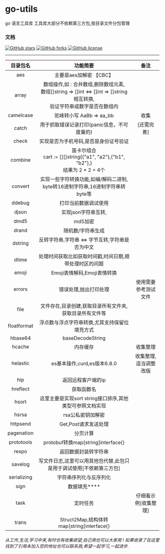 # go-utils
go 语言工具库
工具库大部分不依赖第三方包,按目录文件分包管理 

### 文档

[![GitHub stars](https://img.shields.io/github/stars/billmi/go-utils)](https://github.com/billmi/go-utils/stargazers)
[![GitHub forks](https://img.shields.io/github/forks/billmi/go-utils)](https://github.com/billmi/go-utils/network)
[![GitHub license](https://img.shields.io/github/license/billmi/go-utils)](https://github.com/billmi/go-utils/blob/master/LICENSE)

---------------------------------------------------------------------------------------------------------------------------------

|  目录包名   |                           功能简要                           |         备注         |
| :---------: | :----------------------------------------------------------: | :------------------: |
|     aes     |                       主要是aes加解密 【CBC】                |                      |
|    array    | 数组操作,如 : 合并数组,删除数组元素,<br />数组[]string => []int <=> []int => []string相互转换,<br />验证字符串或数字是否在数组内 |                      |
|  camelcase  |                   驼峰转小写 AaBb => aa_bb                   |         收集         |
|    catch    |         用于抓取错误记录打印(panic信息，不可度量的)          |      [还需完善]      |
|    check    |            实现是否为手机号码,是否是身份证号验证             |                      |
|   combine   | 笛卡尔组合<br />cart := [][]string{{"a1", "a2"},{"b1", "b2"},}<br />结果为 2 * 2 = 4个 |                      |
|   convert   | 实现一些字符转换功能,如编/解码二进制,<br />byte转16进制字符串,16进制字符串转byte等 |                      |
|   ddebug    |                     打印当前数据调试使用                     |                      |
|    djson    |                     实现json字符串互转,                      |                      |
|    dmd5     |                           md5加密                            |                      |
|    drand    |                      随机数/字符串生成                       |                      |
|   dstring   |    反转字符串,字符串 <=> 字节互转,字符串是否为中文             |                      |
|    dtime    |    处理时间获取比如获取时间戳,时间日期,顺带处理时区的问题    |                      |
|    emoji    |                 Emoji表情解码,Emoji表情转换                  |                      |
|   errors    |                    错误处理,抛出打印处理                     | 使用需要参考测试文件 |
|    file     |   文件存在,目录创建,获取目录所有文件夹,获取目录所有文件等    |                      |
| floatformat |        浮点数与浮点字符串转换,尤其支持保留位填充方式         |                      |
|   hbase64   |                       baseDecodeString                       |                      |
|   hcache    |                           内存缓存                           |       收集整理       |
|  helastic   |              es基本操作,curd,es版本6.8.0                    |   收集整理,适当调整改版 |
|     hip     |                      返回远程客户端的ip                      |                      |
|  hreflect   |                          获取函数名                          |                      |
|    hsort    | 这里主要是实现sort string接口排序,其他类型可参照文档实现       |                      |
|    hsrsa    |                      rsa公私密钥加解密                       |                      |
|  httpsend   |                     Get,Post请求发送处理                     |                      |
| pagenation  |                           分页计算                           |                      |
| prototools  |              protobuf转换map[string]interface{}              |                      |
|    respo    |                     返回数据封装转字符串                     |                      |
|   savelog   | 写文件日志,这里可以用其他包代替,此包只是用于调试使用[不依赖第三方包] |                      |
| serializing |                    字符串序列化与反序列化                    |                      |
|    sign     |                         数据填充****                         |                      |
|    task     |                           定时任务                           | 仔细看示例[收集整理] |
|    trans    |          Struct2Map,结构体转map[string]interface{}           |                      |

###### 从工作,生活,学习中来,有时也有收集欲望,自己用也可以大家用 ! 如果收录了在这里找到了引用未加入您的地址也可以联系我,希望一起学习,一起进步.